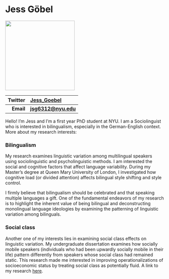 # Jess Göbel

<img src="https://user-images.githubusercontent.com/123706497/217834514-8479c987-b2d5-4bdb-885f-3641440f2686.jpg" width="220">

| Twitter | [Jess_Goebel](https://twitter.com/Jess_Goebel) |
| ---: | :--- |
| **Email** | **jsg6312@nyu.edu** |

Hello! I’m Jess and I’m a first year PhD student at NYU. I am a Sociolinguist who is interested in bilingualism, especially in the German-English context. More about my research interests:

### Bilingualism

My research examines linguistic variation among multilingual speakers using sociolinguistic and psycholinguistic methods. I am interested the social and cognitive factors that affect language variability. During my Master’s degree at Queen Mary University of London, I investigated how cognitive load (or divided attention) affects bilingual style shifting and style control.

I firmly believe that bilingualism should be celebrated and that speaking multiple languages a gift. One of the fundamental endeavors of my research is to highlight the inherent value of being bilingual and deconstructing monolingual language ideologies by examining the patterning of linguistic variation among bilinguals. 

### Social class

Another one of my interests lies in examining social class effects on linguistic variation. My undergraduate dissertation examines how socially mobile speakers (individuals who had been upwardly socially mobile in their life) pattern differently from speakers whose social class had remained static. This research made me interested in improving operationalizations of socioeconomic status by treating social class as potentially fluid. A link to my research [here](http://journals.ed.ac.uk/lifespansstyles/article/view/5219). 


